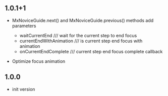 ## 1.0.1+1
- MxNoviceGuide.next() and MxNoviceGuide.previous() methods add parameters
  * waitCurrentEnd /// wait for the current step to end focus
  * currentEndWithAnimation /// is current step end focus with animation
  * onCurrentEndComplete /// current step end focus complete callback

- Optimize focus animation

## 1.0.0
- init version
